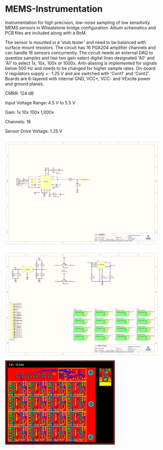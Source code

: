 # MEMS-Instrumentation
Instrumentation for high precision, low-noise sampling of low sensitivity MEMS sensors in Wheatstone bridge configuration. Altium schematics and PCB files are included along with a BoM.

The sensor is mounted in a 'stub tester' and need to be balanced with surface mount resistors. The circuit has 16 PGA204 amplifier channels and can handle 16 sensors concurrently. The circuit needs an external DAQ to quantize samples and has two gain select digital lines designated 'A0' and 'A1' to select 1x, 10x, 100x or 1000x. Anti-aliasing is implemented for signals below 500 Hz and needs to be changed for higher sample rates. On-board V regulators supply +- 1.25 V and are switched with 'Cont1' and 'Cont2'. Boards are 6-layered with internal GND, VCC+, VCC- and VExcite power and ground planes.

CMRR: 124 dB

Input Voltage Range: 4.5 V to 5.5 V

Gain: 1x 10x 100x 1,000x

Channels: 16

Sensor Drive Voltage: 1.25 V


<img src="https://github.com/IanGlass/MEMS-Instrumentation/blob/master/Amplifier_Schematic.jpg" width="700"> 
<img src="https://github.com/IanGlass/MEMS-Instrumentation/blob/master/Stub_Tester_Schematic.jpg" width="700"> 
<img src="https://github.com/IanGlass/MEMS-Instrumentation/blob/master/MEMS_Instrumentation.JPG" width="360">
